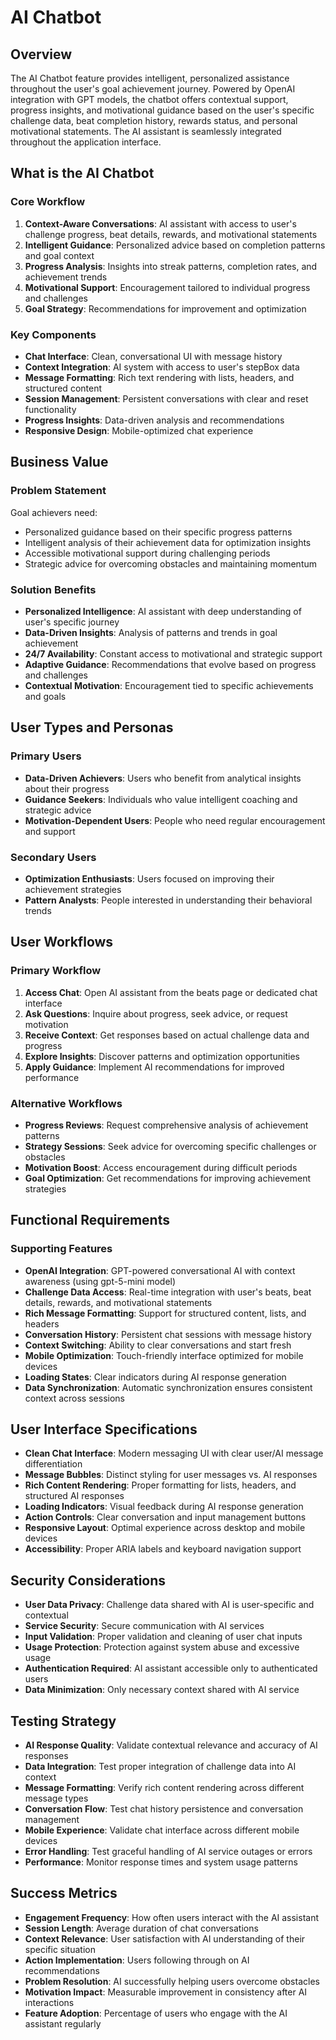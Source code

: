 # AI Chatbot

## Overview

The AI Chatbot feature provides intelligent, personalized assistance throughout the user's goal achievement journey. Powered by OpenAI integration with GPT models, the chatbot offers contextual support, progress insights, and motivational guidance based on the user's specific challenge data, beat completion history, rewards status, and personal motivational statements. The AI assistant is seamlessly integrated throughout the application interface.

## What is the AI Chatbot

### Core Workflow

1. **Context-Aware Conversations**: AI assistant with access to user's challenge progress, beat details, rewards, and motivational statements
2. **Intelligent Guidance**: Personalized advice based on completion patterns and goal context
3. **Progress Analysis**: Insights into streak patterns, completion rates, and achievement trends
4. **Motivational Support**: Encouragement tailored to individual progress and challenges
5. **Goal Strategy**: Recommendations for improvement and optimization

### Key Components

- **Chat Interface**: Clean, conversational UI with message history
- **Context Integration**: AI system with access to user's stepBox data
- **Message Formatting**: Rich text rendering with lists, headers, and structured content
- **Session Management**: Persistent conversations with clear and reset functionality
- **Progress Insights**: Data-driven analysis and recommendations
- **Responsive Design**: Mobile-optimized chat experience

## Business Value

### Problem Statement

Goal achievers need:
- Personalized guidance based on their specific progress patterns
- Intelligent analysis of their achievement data for optimization insights
- Accessible motivational support during challenging periods
- Strategic advice for overcoming obstacles and maintaining momentum

### Solution Benefits

- **Personalized Intelligence**: AI assistant with deep understanding of user's specific journey
- **Data-Driven Insights**: Analysis of patterns and trends in goal achievement
- **24/7 Availability**: Constant access to motivational and strategic support
- **Adaptive Guidance**: Recommendations that evolve based on progress and challenges
- **Contextual Motivation**: Encouragement tied to specific achievements and goals

## User Types and Personas

### Primary Users

- **Data-Driven Achievers**: Users who benefit from analytical insights about their progress
- **Guidance Seekers**: Individuals who value intelligent coaching and strategic advice
- **Motivation-Dependent Users**: People who need regular encouragement and support

### Secondary Users

- **Optimization Enthusiasts**: Users focused on improving their achievement strategies
- **Pattern Analysts**: People interested in understanding their behavioral trends

## User Workflows

### Primary Workflow

1. **Access Chat**: Open AI assistant from the beats page or dedicated chat interface
2. **Ask Questions**: Inquire about progress, seek advice, or request motivation
3. **Receive Context**: Get responses based on actual challenge data and progress
4. **Explore Insights**: Discover patterns and optimization opportunities
5. **Apply Guidance**: Implement AI recommendations for improved performance

### Alternative Workflows

- **Progress Reviews**: Request comprehensive analysis of achievement patterns
- **Strategy Sessions**: Seek advice for overcoming specific challenges or obstacles
- **Motivation Boost**: Access encouragement during difficult periods
- **Goal Optimization**: Get recommendations for improving achievement strategies

## Functional Requirements

### Supporting Features

- **OpenAI Integration**: GPT-powered conversational AI with context awareness (using gpt-5-mini model)
- **Challenge Data Access**: Real-time integration with user's beats, beat details, rewards, and motivational statements
- **Rich Message Formatting**: Support for structured content, lists, and headers
- **Conversation History**: Persistent chat sessions with message history
- **Context Switching**: Ability to clear conversations and start fresh
- **Mobile Optimization**: Touch-friendly interface optimized for mobile devices
- **Loading States**: Clear indicators during AI response generation
- **Data Synchronization**: Automatic synchronization ensures consistent context across sessions

## User Interface Specifications

- **Clean Chat Interface**: Modern messaging UI with clear user/AI message differentiation
- **Message Bubbles**: Distinct styling for user messages vs. AI responses
- **Rich Content Rendering**: Proper formatting for lists, headers, and structured AI responses
- **Loading Indicators**: Visual feedback during AI response generation
- **Action Controls**: Clear conversation and input management buttons
- **Responsive Layout**: Optimal experience across desktop and mobile devices
- **Accessibility**: Proper ARIA labels and keyboard navigation support

## Security Considerations

- **User Data Privacy**: Challenge data shared with AI is user-specific and contextual
- **Service Security**: Secure communication with AI services
- **Input Validation**: Proper validation and cleaning of user chat inputs
- **Usage Protection**: Protection against system abuse and excessive usage
- **Authentication Required**: AI assistant accessible only to authenticated users
- **Data Minimization**: Only necessary context shared with AI service

## Testing Strategy

- **AI Response Quality**: Validate contextual relevance and accuracy of AI responses
- **Data Integration**: Test proper integration of challenge data into AI context
- **Message Formatting**: Verify rich content rendering across different message types
- **Conversation Flow**: Test chat history persistence and conversation management
- **Mobile Experience**: Validate chat interface across different mobile devices
- **Error Handling**: Test graceful handling of AI service outages or errors
- **Performance**: Monitor response times and system usage patterns

## Success Metrics

- **Engagement Frequency**: How often users interact with the AI assistant
- **Session Length**: Average duration of chat conversations
- **Context Relevance**: User satisfaction with AI understanding of their specific situation
- **Action Implementation**: Users following through on AI recommendations
- **Problem Resolution**: AI successfully helping users overcome obstacles
- **Motivation Impact**: Measurable improvement in consistency after AI interactions
- **Feature Adoption**: Percentage of users who engage with the AI assistant regularly
